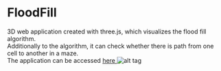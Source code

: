 # FloodFill

3D web application created with three.js, which visualizes the flood fill algorithm. <br /> 
Additionally to the algorithm, it can check whether there is path from one cell to another in a maze. <br />
The application can be accessed <a href="http://floodfillmaze.atspace.eu/" target="_blank"> here </a>
![alt tag](http://i.imgur.com/fyw0NT6.png)
